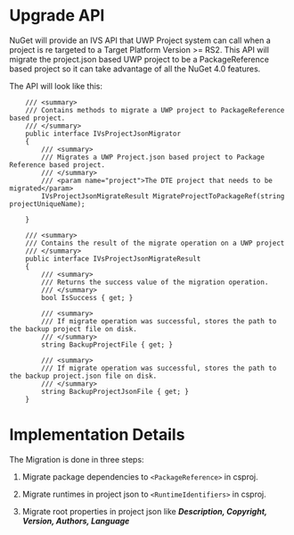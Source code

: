 # Upgrade API

NuGet will provide an IVS API that UWP Project system can call when a project is re targeted to a Target Platform Version >= RS2. This API will migrate the project.json based UWP project to be a PackageReference based project so it can take advantage of all the NuGet 4.0 features.

The API will look like this: 

```
    /// <summary>
    /// Contains methods to migrate a UWP project to PackageReference based project.
    /// </summary>
    public interface IVsProjectJsonMigrator
    {
        /// <summary>
        /// Migrates a UWP Project.json based project to Package Reference based project.
        /// </summary>
        /// <param name="project">The DTE project that needs to be migrated</param>
        IVsProjectJsonMigrateResult MigrateProjectToPackageRef(string projectUniqueName);
        
    }
```

```
    /// <summary>
    /// Contains the result of the migrate operation on a UWP project
    /// </summary>
    public interface IVsProjectJsonMigrateResult
    {
        /// <summary>
        /// Returns the success value of the migration operation.
        /// </summary>
        bool IsSuccess { get; }

        /// <summary>
        /// If migrate operation was successful, stores the path to the backup project file on disk.
        /// </summary>
        string BackupProjectFile { get; }

        /// <summary>
        /// If migrate operation was successful, stores the path to the backup project.json file on disk.
        /// </summary>
        string BackupProjectJsonFile { get; }
    }
```

# Implementation Details

The Migration is done in three steps:

1) Migrate package dependencies to ```<PackageReference>``` in csproj.

2) Migrate runtimes in project json to ```<RuntimeIdentifiers>``` in csproj.

3) Migrate root properties in project json like ***Description, Copyright, Version, Authors, Language***